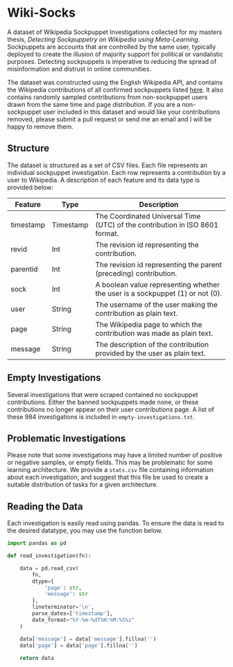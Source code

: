 # Wiki-Socks

A dataset of Wikipedia Sockpuppet Investigations collected for my masters thesis, *Detecting Sockpuppetry on Wikipedia using Meta-Learning*. Sockpuppets are accounts that are controlled by the same user, typically deployed to create the illusion of majority support for political or vandalistic purposes. Detecting sockpuppets is imperative to reducing the spread of misinformation and distrust in online communities.

The dataset was constructed using the English Wikipedia API, and contains the Wikipedia contributions of all confirmed sockpuppets listed [here](https://en.wikipedia.org/wiki/Category:Wikipedia_sockpuppets). It also contains randomly sampled contributions from non-sockpuppet users drawn from the same time and page distribution. If you are a non-sockpuppet user included in this dataset and would like your contributions removed, please submit a pull request or send me an email and I will be happy to remove them.

## Structure

The dataset is structured as a set of CSV files. Each file represents an individual sockpuppet investigation. Each row represents a contribution by a user to Wikipedia. A description of each feature and its data type is provided below:

| Feature   | Type      | Description                                                                   |
|-----------|-----------|-------------------------------------------------------------------------------|
| timestamp | Timestamp | The Coordinated Universal Time (UTC) of the contribution in ISO 8601 format.  |
| revid     | Int       | The revision id representing the contribution.                                |
| parentid  | Int       | The revision id representing the parent (preceding) contribution.             |
| sock      | Int       | A boolean value representing whether the user is a sockpuppet (1) or not (0). |
| user      | String    | The username of the user making the contribution as plain text.               |
| page      | String    | The Wikipedia page to which the contribution was made as plain text.          |
| message   | String    | The description of the contribution provided by the user as plain text.       |

## Empty Investigations

Several investigations that were scraped contained no sockpuppet contributions. Either the banned sockpuppets made none, or these contributions no longer appear on their user contributions page. A list of these 984 investigations is included in `empty-investigations.txt`.

## Problematic Investigations

Please note that some investigations may have a limited number of positive or negative samples, or empty fields. This may be problematic for some learning architecture. We provide a `stats.csv` file containing information about each investigation, and suggest that this file be used to create a suitable distribution of tasks for a given architecture.

## Reading the Data

Each investigation is easily read using pandas. To ensure the data is read to the desired datatype, you may use the function below.

```python
import pandas as pd

def read_investigation(fn):

    data = pd.read_csv(
        fn, 
        dtype={
            'page': str, 
            'message': str
        }, 
        lineterminator='\n', 
        parse_dates=['timestamp'], 
        date_format="%Y-%m-%dT%H:%M:%S%z"
    )

    data['message'] = data['message'].fillna('')
    data['page'] = data['page'].fillna('')
    
    return data
```
